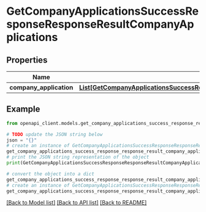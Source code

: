 # GetCompanyApplicationsSuccessResponseResponseResultCompanyApplications


## Properties

Name | Type | Description | Notes
------------ | ------------- | ------------- | -------------
**company_application** | [**List[GetCompanyApplicationsSuccessResponseResponseResultCompanyApplicationsCompanyApplicationInner]**](GetCompanyApplicationsSuccessResponseResponseResultCompanyApplicationsCompanyApplicationInner.md) |  | 

## Example

```python
from openapi_client.models.get_company_applications_success_response_response_result_company_applications import GetCompanyApplicationsSuccessResponseResponseResultCompanyApplications

# TODO update the JSON string below
json = "{}"
# create an instance of GetCompanyApplicationsSuccessResponseResponseResultCompanyApplications from a JSON string
get_company_applications_success_response_response_result_company_applications_instance = GetCompanyApplicationsSuccessResponseResponseResultCompanyApplications.from_json(json)
# print the JSON string representation of the object
print(GetCompanyApplicationsSuccessResponseResponseResultCompanyApplications.to_json())

# convert the object into a dict
get_company_applications_success_response_response_result_company_applications_dict = get_company_applications_success_response_response_result_company_applications_instance.to_dict()
# create an instance of GetCompanyApplicationsSuccessResponseResponseResultCompanyApplications from a dict
get_company_applications_success_response_response_result_company_applications_from_dict = GetCompanyApplicationsSuccessResponseResponseResultCompanyApplications.from_dict(get_company_applications_success_response_response_result_company_applications_dict)
```
[[Back to Model list]](../README.md#documentation-for-models) [[Back to API list]](../README.md#documentation-for-api-endpoints) [[Back to README]](../README.md)


